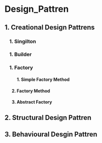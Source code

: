 # Design_Pattren

## 1. Creational Design Pattrens
### &nbsp; &nbsp; 1. Singilton
### &nbsp; &nbsp; 1. Builder
### &nbsp; &nbsp; 1. Factory 
#### &nbsp; &nbsp; &nbsp; &nbsp; &nbsp; &nbsp; 1. Simple Factory Method
#### &nbsp;&nbsp;&nbsp;&nbsp;&nbsp;&nbsp; 2. Factory Method
#### &nbsp;&nbsp;&nbsp;&nbsp;&nbsp;&nbsp; 3. Abstract Factory

## 2. Structural Design Pattren

## 3. Behavioural Desgin Pattren


